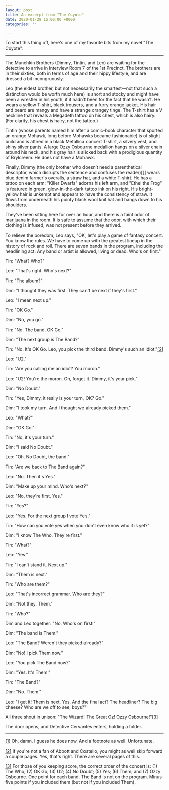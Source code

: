 ```yaml
---
layout: post
title: An excerpt from "The Coyote"
date: 2020-01-28 15:00:00 +0000
categories: ''

---
```

To start this thing off, here's one of my favorite bits from my novel "The Coyote":

***

The Munchkin Brothers (Dimmy, Tintin, and Leo) are waiting for the detective to arrive in Interview Room 7 of the 1st Precinct. The brothers are in their sixties, both in terms of age and their hippy lifestyle, and are dressed a bit incongruously.

Leo (the eldest brother, but not necessarily the smartest—not that such a distinction would be worth much here) is short and stocky and might have been a wrestler in his youth, if it hadn’t been for the fact that he wasn’t. He wears a yellow T-shirt, black trousers, and a furry orange jacket. His hair and beard are mangy and have a strange orangey tinge. The T-shirt has a V neckline that reveals a Megadeth tattoo on his chest, which is also hairy. (For clarity, his chest is hairy, not the tattoo.)

Tintin (whose parents named him after a comic-book character that sported an orange Mohawk, long before Mohawks became fashionable) is of slight build and is attired in a black Metallica concert T-shirt, a silvery vest, and shiny silver pants. A large Ozzy Osbourne medallion hangs on a silver chain around his neck, and his gray hair is slicked back with a prodigious quantity of Brylcreem. He does not have a Mohawk.

Finally, Dimmy (the only brother who doesn’t need a parenthetical descriptor, which disrupts the sentence and confuses the reader)[\[1\]](#_ftn1) wears blue denim farmer's overalls, a straw hat, and a white T-shirt. He has a tattoo on each arm: "Killer Dwarfs" adorns his left arm, and "Ethel the Frog" is featured in green, glow-in-the-dark tattoo ink on his right. His bright-yellow hair is unkempt and appears to have the consistency of straw. It flows from underneath his pointy black wool knit hat and hangs down to his shoulders.

They've been sitting here for over an hour, and there is a faint odor of marijuana in the room. It is safe to assume that the odor, with which their clothing is infused, was not present before they arrived.

To relieve the boredom, Leo says, "OK, let's play a game of fantasy concert. You know the rules. We have to come up with the greatest lineup in the history of rock and roll. There are seven bands in the program, including the headlining act. Any band or artist is allowed, living or dead. Who's on first."

Tin: "What? Who?"

Leo: "That's right. Who's next?"

Tin: "The album?"

Dim: "I thought they was first. They can't be next if they's first."

Leo: "I mean next up."

Tin: "OK Go."

Dim: "No, you go."

Tin: "No. The band. OK Go."

Dim: "The next group is The Band?”

Tin: "No. It's OK Go. Leo, you pick the third band. Dimmy's such an idiot."[\[2\]](#_ftn2)

Leo: "U2."

Tin: "Are you calling me an idiot? You moron."

Leo: "U2! You're the moron. Oh, forget it. Dimmy, it's your pick."

Dim: "No Doubt."

Tin: "Yes, Dimmy, it really is your turn, OK? Go."

Dim: "I took my turn. And I thought we already picked them."

Leo: "What?"

Dim: "OK Go."

Tin: "No, it's your turn."

Dim: "I said No Doubt."

Leo: "Oh. No Doubt, the band."

Tin: "Are we back to The Band again?"

Leo: "No. Then it's Yes."

Dim: "Make up your mind. Who's next?"

Leo: "No, they're first. Yes."

Tin: "Yes?"

Leo: "Yes. For the next group I vote Yes."

Tin: "How can you vote yes when you don't even know who it is yet?"

Dim: "I know The Who. They're first."

Tin: "What?"

Leo: "Yes."

Tin: "I can't stand it. Next up."

Dim: "Them is next."

Tin: "Who are them?"

Leo: "That's incorrect grammar. Who are they?"

Dim: "Not they. Them."

Tin: "Who?"

Dim and Leo together: "No. Who's on first!"

Dim: "The band is Them."

Leo: "The Band? Weren't they picked already?"

Dim: "No! I pick Them now."

Leo: "You pick The Band now?"

Dim: "Yes. It's Them."

Tin: "The Band?"

Dim: "No. Them."

Leo: "I get it! Them is next. Yes. And the final act? The headliner? The big cheese? Who are we off to see, boys?"

All three shout in unison: "The Wizard! The Great Oz! Ozzy Osbourne!"[\[3\]](#_ftn3)

The door opens, and Detective Cervantes enters, holding a folder...

***

[\[1\]](#_ftnref1) Oh, damn. I guess he does now. And a footnote as well. Unfortunate.

[\[2\]](#_ftnref2) If you're not a fan of Abbott and Costello, you might as well skip forward a couple pages. Yes, that's right. There are several pages of this.

[\[3\]](#_ftnref3) For those of you keeping score, the correct order of the concert is: (1) The Who; (2) OK Go; (3) U2; (4) No Doubt; (5) Yes; (6) Them; and (7) Ozzy Osbourne. One point for each band. The Band is not on the program. Minus five points if you included them (but not if you included Them).